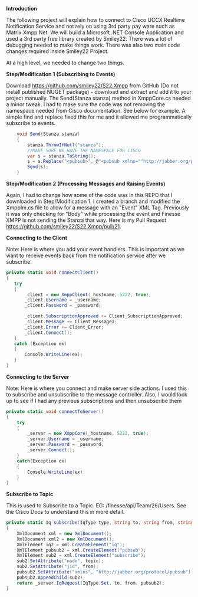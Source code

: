 ﻿**Introduction**

The following project will explain how to connect to Cisco UCCX Realtime Notification Service and not rely on using 3rd party pay ware such as Matrix.Xmpp.Net. We will build a Microsoft .NET Console Application and used a 3rd party free library created by Smiley22. There was a lot of debugging needed to make things work. There was also two main code changes required inside Smiley22 Project.

At a high level, we needed to change two things. 



**Step/Modification 1 (Subscribing to Events)**

Download https://github.com/smiley22/S22.Xmpp from GitHub (Do not install published NUGET package) - download and extract and add it to your project manually. 
The Send(Stanza stanza) method in XmppCore.cs needed a minor tweak. I had to make sure the code was not removing the namespace needed from Cisco documentation. 
See below for example. A simple find and replace fixed this for me and it allowed me programmatically subscribe to events. 

```csharp
    void Send(Stanza stanza) 
    {
        stanza.ThrowIfNull("stanza");
        //MAKE SURE WE HAVE THE NAMESPACE FOR CISCO
        var s = stanza.ToString();
        s = s.Replace("<pubsub>", @"<pubsub xmlns=""http://jabber.org/protocol/pubsub"">");
        Send(s);
    }
```    
    
**Step/Modification 2 (Processing Messages and Raising Events)**

Again, I had to change how some of the code was in this REPO that I downloaded in Step/Modification 1. I created a branch and modified the XmppIm.cs
file to allow for a message with an "Event" XML Tag. Previously it was only checking for "Body" while processing the event and Finesse XMPP is not sending the Stanza that way. 
Here is my Pull Request https://github.com/smiley22/S22.Xmpp/pull/21.


**Connecting to the Client**

Note: Here is where you add your event handlers. This is important as we want to receive events back from the notification service after we subscribe.
 
 ```csharp
private static void connectClient()
{
    try
    {
        _client = new XmppClient(_hostname, 5222, true);               
        _client.Username = _username;
        _client.Password = _password;
 
        _client.SubscriptionApproved += Client_SubscriptionApproved;
        _client.Message += Client_Message1;
        _client.Error += Client_Error;
        _client.Connect();
    }
    catch (Exception ex)
    {
        Console.WriteLine(ex);
    }
}
```
**Connecting to the Server**

Note: Here is where you connect and make server side actions. 
I used this to subscribe and unsubscribe to the message controller. Also, I would look up to see if I had any previous subscriptions and then unsubscribe them

```csharp
private static void connectToServer()
{
    try
    {
        _server = new XmppCore(_hostname, 5222, true);
        _server.Username = _username;
        _server.Password = _password;
        _server.Connect();
    }
    catch(Exception ex)
    {
        Console.WriteLine(ex);
    }
}
```

**Subscribe to Topic**

This is used to Subscribe to a Topic. EG: /finesse/api/Team/26/Users. See the Cisco Docs to understand this in more detail. 

```csharp
private static Iq subscribe(IqType type, string to, string from, string topic)
{
    XmlDocument xml = new XmlDocument();
    XmlDocument xml2 = new XmlDocument();
    XmlElement iq2 = xml.CreateElement("iq");
    XmlElement pubsub2 = xml.CreateElement("pubsub");
    XmlElement sub2 = xml.CreateElement("subscribe");
    sub2.SetAttribute("node", topic);
    sub2.SetAttribute("jid", from);
    pubsub2.SetAttribute("xmlns", "http://jabber.org/protocol/pubsub");
    pubsub2.AppendChild(sub2);
    return _server.IqRequest(IqType.Set, to, from, pubsub2);
}
```
